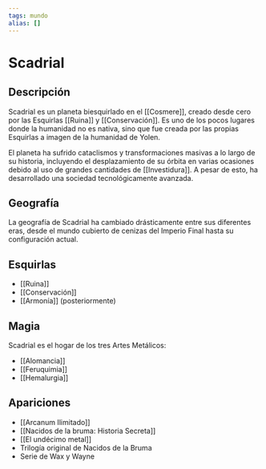 ```yaml
---
tags: mundo
alias: []
---
```


# Scadrial

## Descripción
Scadrial es un planeta biesquirlado en el [[Cosmere]], creado desde cero por las Esquirlas [[Ruina]] y [[Conservación]]. Es uno de los pocos lugares donde la humanidad no es nativa, sino que fue creada por las propias Esquirlas a imagen de la humanidad de Yolen.

El planeta ha sufrido cataclismos y transformaciones masivas a lo largo de su historia, incluyendo el desplazamiento de su órbita en varias ocasiones debido al uso de grandes cantidades de [[Investidura]]. A pesar de esto, ha desarrollado una sociedad tecnológicamente avanzada.

## Geografía
La geografía de Scadrial ha cambiado drásticamente entre sus diferentes eras, desde el mundo cubierto de cenizas del Imperio Final hasta su configuración actual.

## Esquirlas
* [[Ruina]]
* [[Conservación]]
* [[Armonía]] (posteriormente)

## Magia
Scadrial es el hogar de los tres Artes Metálicos:
* [[Alomancia]]
* [[Feruquimia]]
* [[Hemalurgia]]

## Apariciones
* [[Arcanum Ilimitado]]
* [[Nacidos de la bruma: Historia Secreta]]
* [[El undécimo metal]]
* Trilogía original de Nacidos de la Bruma
* Serie de Wax y Wayne
